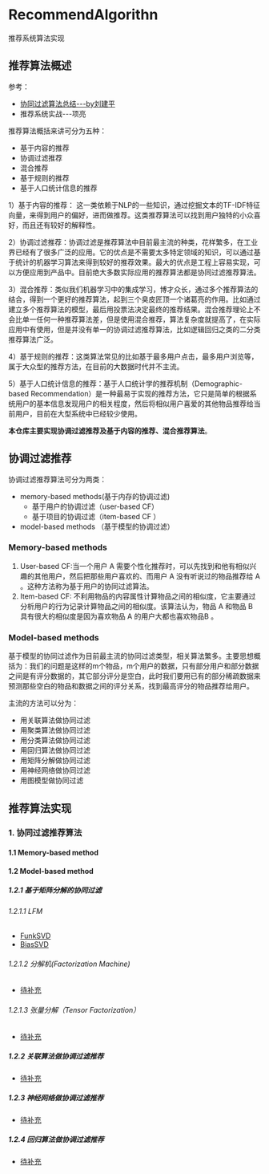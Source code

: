 # RecommendAlgorithn
推荐系统算法实现

## 推荐算法概述

参考：

- [协同过滤算法总结---by刘建平](https://www.cnblogs.com/pinard/p/6349233.html)
- 推荐系统实战---项亮

推荐算法概括来讲可分为五种：
 - 基于内容的推荐
 - 协调过滤推荐
 - 混合推荐
 - 基于规则的推荐
 - 基于人口统计信息的推荐

1）基于内容的推荐： 这一类依赖于NLP的一些知识，通过挖掘文本的TF-IDF特征向量，来得到用户的偏好，进而做推荐。这类推荐算法可以找到用户独特的小众喜好，而且还有较好的解释性。

2）协调过滤推荐：协调过滤是推荐算法中目前最主流的种类，花样繁多，在工业界已经有了很多广泛的应用。它的优点是不需要太多特定领域的知识，可以通过基于统计的机器学习算法来得到较好的推荐效果。最大的优点是工程上容易实现，可以方便应用到产品中。目前绝大多数实际应用的推荐算法都是协同过滤推荐算法。

3）混合推荐：类似我们机器学习中的集成学习，博才众长，通过多个推荐算法的结合，得到一个更好的推荐算法，起到三个臭皮匠顶一个诸葛亮的作用。比如通过建立多个推荐算法的模型，最后用投票法决定最终的推荐结果。混合推荐理论上不会比单一任何一种推荐算法差，但是使用混合推荐，算法复杂度就提高了，在实际应用中有使用，但是并没有单一的协调过滤推荐算法，比如逻辑回归之类的二分类推荐算法广泛。

4）基于规则的推荐：这类算法常见的比如基于最多用户点击，最多用户浏览等，属于大众型的推荐方法，在目前的大数据时代并不主流。

5）基于人口统计信息的推荐：基于人口统计学的推荐机制（Demographic-based Recommendation）是一种最易于实现的推荐方法，它只是简单的根据系统用户的基本信息发现用户的相关程度，然后将相似用户喜爱的其他物品推荐给当前用户，目前在大型系统中已经较少使用。

**本仓库主要实现协调过滤推荐及基于内容的推荐、混合推荐算法**。
## 协调过滤推荐

协调过滤推荐算法可分为两类：

- memory-based methods(基于内存的协调过滤)
    - 基于用户的协调过滤（user-based CF）
    - 基于项目的协调过滤（item-based CF ）
- model-based methods （基于模型的协调过滤）

### Memory-based methods

1. User-based CF:当一个用户 A 需要个性化推荐时，可以先找到和他有相似兴趣的其他用户，然后把那些用户喜欢的、而用户 A 没有听说过的物品推荐给 A 。这种方法称为基于用户的协同过滤算法。
2. Item-based CF:  不利用物品的内容属性计算物品之间的相似度，它主要通过分析用户的行为记录计算物品之间的相似度。该算法认为，物品 A 和物品 B 具有很大的相似度是因为喜欢物品 A 的用户大都也喜欢物品B 。

### Model-based methods
基于模型的协同过滤作为目前最主流的协同过滤类型，相关算法繁多。主要思想概括为：我们的问题是这样的m个物品，m个用户的数据，只有部分用户和部分数据之间是有评分数据的，其它部分评分是空白，此时我们要用已有的部分稀疏数据来预测那些空白的物品和数据之间的评分关系，找到最高评分的物品推荐给用户。

主流的方法可以分为：
 - 用关联算法做协同过滤
 - 用聚类算法做协同过滤
 - 用分类算法做协同过滤
 - 用回归算法做协同过滤
 - 用矩阵分解做协同过滤
 - 用神经网络做协同过滤
 - 用图模型做协同过滤

## 推荐算法实现

### 1. 协同过滤推荐算法

#### 1.1 Memory-based method

#### 1.2 Model-based method

##### 1.2.1 基于矩阵分解的协同过滤

###### 1.2.1.1 LFM

 - [FunkSVD](https://github.com/Losstie/RecommendAlgorithn/tree/master/FunkSVD)
 - [BiasSVD](https://github.com/Losstie/RecommendAlgorithn/tree/master/BiasSVD)

###### 1.2.1.2 分解机(Factorization Machine)

- [待补充](#)

###### 1.2.1.3 张量分解（Tensor Factorization）

- [待补充](#)

##### 1.2.2 关联算法做协调过滤推荐

- [待补充](#)

##### 1.2.3 神经网络做协调过滤推荐

- [待补充](#)

##### 1.2.4 回归算法做协调过滤推荐

- [待补充](#)
